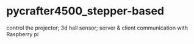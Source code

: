 # pycrafter4500_stepper-based
control the projector; 3d hall sensor; server &amp; client communication with Raspberry pi 

